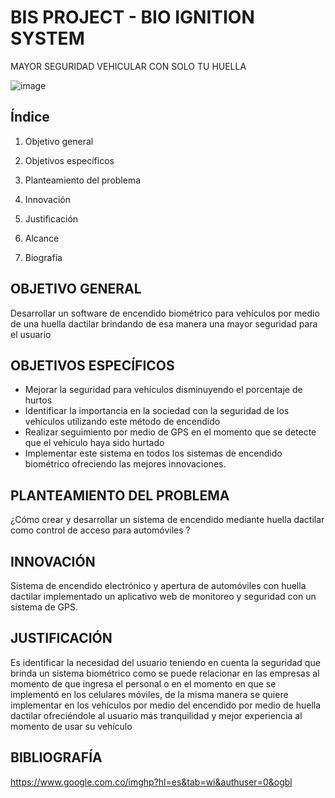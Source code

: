 # BIS PROJECT - BIO IGNITION SYSTEM

MAYOR SEGURIDAD VEHICULAR CON SOLO TU HUELLA

![image](https://user-images.githubusercontent.com/54606142/110408053-f883e880-8052-11eb-90d6-262846fdc6b0.png)

## Índice

1. Objetivo general

2. Objetivos específicos

3. Planteamiento del problema

4. Innovación

5. Justificación

6. Alcance

7. Biografía


## OBJETIVO GENERAL

Desarrollar un software de encendido biométrico para vehículos por medio de una huella dactilar brindando de esa manera una mayor seguridad para el usuario

## OBJETIVOS ESPECÍFICOS

- Mejorar la seguridad para vehículos disminuyendo el porcentaje de hurtos
- Identificar la importancia en la sociedad con la seguridad de los vehículos utilizando este método de encendido
- Realizar seguimiento por medio de GPS en el momento que se detecte que el vehículo haya sido hurtado
- Implementar este sistema en todos los sistemas de encendido biométrico ofreciendo las mejores innovaciones.


## PLANTEAMIENTO DEL PROBLEMA

¿Cómo crear y desarrollar un sistema de encendido mediante huella dactilar como control de acceso para automóviles ?

## INNOVACIÓN

Sistema de encendido electrónico y apertura de automóviles con huella dactilar implementado un aplicativo web de monitoreo y seguridad con un sistema de GPS.

## JUSTIFICACIÓN

Es identificar la necesidad del usuario teniendo en cuenta la seguridad que brinda un sistema biométrico como se puede relacionar en las empresas al momento de que ingresa el personal o en el momento en que se implementó en los celulares móviles, de la misma manera se quiere implementar en los vehículos por  medio del encendido por medio de huella dactilar ofreciéndole al usuario más tranquilidad y mejor experiencia al momento de usar su vehículo

## BIBLIOGRAFÍA

https://www.google.com.co/imghp?hl=es&tab=wi&authuser=0&ogbl
